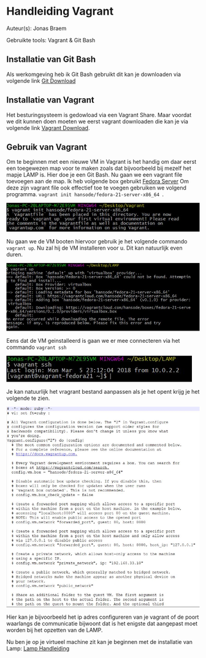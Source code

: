 # Handleiding Vagrant
Auteur(s): Jonas Braem

Gebruikte tools: Vagrant & Git Bash

## Installatie van Git Bash
Als  werkomgeving heb ik Git Bash gebruikt dit kan je downloaden via volgende link [Git Download](https://git-scm.com/download)
## Installatie van Vagrant
Het besturingsysteem is gedowload via een Vagrant Share. Maar voordat we dit kunnen doen moeten we eerst vagrant downloaden die kan je via volgende link [Vagrant Download](https://www.vagrantup.com/downloads.html).
## Gebruik van Vagrant
Om te beginnen met een nieuwe VM in Vagrant is het handig om daar eerst een toegewezen map voor te maken zoals dat bijvoorbeeld bij mezelf het mapje LAMP is. Hier doe je een Git Bash. Nu gaan we een vagrant file toevoegen aan de map. Ik heb volgende box gebruikt [Fedora Server](https://app.vagrantup.com/hansode/boxes/fedora-21-server-x86_64) Om deze zijn vagrant file ook effectief toe te voegen gebruiken we volgend programma. `vagrant init hansode/fedora-21-server-x86_64 `.

![Vagrant init Afbeelding](img/VagrantInit.JPG)

Nu gaan we de VM booten hiervoor gebruik je het volgende commando `vagrant up`. Nu zal hij de VM installeren voor u. Dit kan natuurlijk even duren.

![Vagrant Up Afbeelding](img/VagrantUp.JPG)

Eens dat de VM geinstalleerd is gaan we er mee connecteren via het commando `vagrant ssh`

![Vagrant Up Afbeelding](img/VagrantSSH.JPG)

Je kan natuurlijk het vragrant bestand aanpassen als je het opent krijg je het volgende te zien.

![Vagrant File Afbeelding](img/VagrantFile.JPG)

Hier kan je bijvoorbeeld het ip adres configureren van je vagrant of de poort waarlangs de communicatie bijwoont dat is het enigste dat aangepast moet worden bij het opzetten van de LAMP.

Nu ben je op je virtueel machine zit kan je beginnen met de installatie van Lamp: [Lamp Handleiding](https://github.com/HoGentTIN/p2ops-g02/blob/master/opdracht02/LAMP/LAMP.md)
